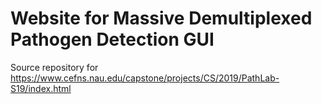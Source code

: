 # Website for Massive Demultiplexed Pathogen Detection GUI

Source repository for https://www.cefns.nau.edu/capstone/projects/CS/2019/PathLab-S19/index.html
